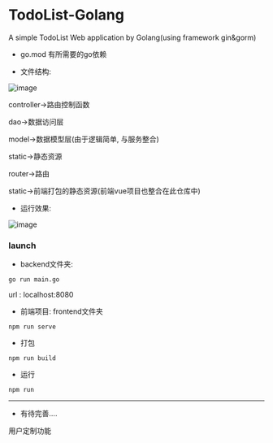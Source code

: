 # TodoList-Golang
A simple TodoList Web application by Golang(using framework gin&amp;gorm)





* go.mod 有所需要的go依赖



* 文件结构:

![image](https://github.com/zhr619151879/TodoList-Golang/png/tree.jpg)


controller->路由控制函数

dao->数据访问层

model->数据模型层(由于逻辑简单, 与服务整合)

static->静态资源

router->路由

static->前端打包的静态资源(前端vue项目也整合在此仓库中)



* 运行效果:

![image](https://github.com/zhr619151879/TodoList-Golang/png/image-20201129202651763.png)






### launch



* backend文件夹: 



`go run main.go` 



url : localhost:8080



* 前端项目: frontend文件夹



`npm run serve`



* 打包

`npm run build`



* 运行

`npm run`



---

* 有待完善....

用户定制功能
